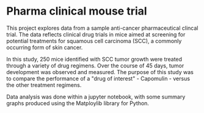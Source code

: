# Pharma clinical mouse trial

This project explores data from a sample anti-cancer pharmaceutical clincal trial. The data reflects clinical drug trials in mice aimed at screening for potential treatments for squamous cell carcinoma (SCC), a commonly occurring form of skin cancer. 

In this study, 250 mice identified with SCC tumor growth were treated through a variety of drug regimens. Over the course of 45 days, tumor development was observed and measured. The purpose of this study was to compare the performance of a "drug of interest" - Capomulin - versus the other treatment regimens. 

Data analysis was done within a jupyter notebook, with some summary graphs produced using the Matploylib library for Python. 